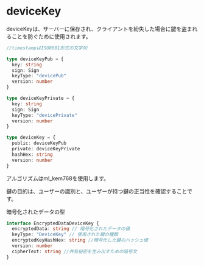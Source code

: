 # deviceKey

deviceKeyは、サーバーに保存され、クライアントを紛失した場合に鍵を盗まれることを防ぐために使用されます。

```typescript
//timestampはISO8601形式の文字列

type deviceKeyPub = {
  key: string
  sign: Sign
  keyType: "devicePub"
  version: number
}

type deviceKeyPrivate = {
  key: string
  sign: Sign
  keyType: "devicePrivate"
  version: number
}

type deviceKey = {
  public: deviceKeyPub
  private: deviceKeyPrivate
  hashHex: string
  version: number
}
```

アルゴリズムはml_kem768を使用します。

鍵の目的は、ユーザーの識別と、ユーザーが持つ鍵の正当性を確認することです。

暗号化されたデータの型

```typescript
interface EncryptedDataDeviceKey {
  encryptedData: string // 暗号化されたデータの値
  keyType: "DeviceKey" // 使用された鍵の種類
  encryptedKeyHashHex: string //暗号化した鍵のハッシュ値
  version: number
  cipherText: string //共有秘密を生み出すための暗号文
}
```
